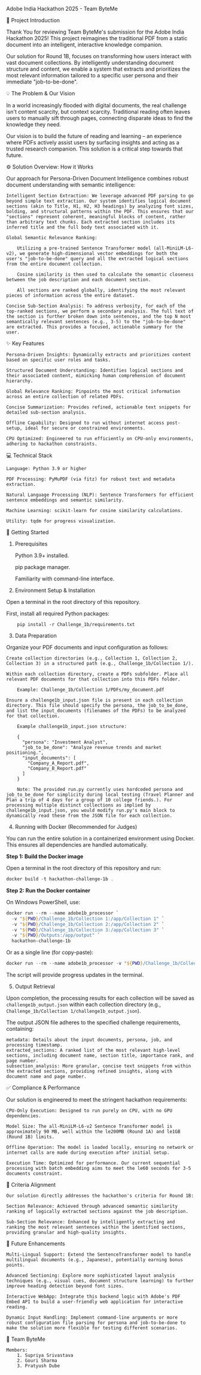 Adobe India Hackathon 2025 - Team ByteMe

🚀 Project Introduction

Thank You for reviewing Team ByteMe's submission for the Adobe India Hackathon 2025! This project reimagines the traditional PDF from a static document into an intelligent, interactive knowledge companion.

Our solution for Round 1B, focuses on transforming how users interact with vast document collections. By intelligently understanding document structure and content, we enable a system that extracts and prioritizes the most relevant information tailored to a specific user persona and their immediate "job-to-be-done".

💡 The Problem & Our Vision

In a world increasingly flooded with digital documents, the real challenge isn't content scarcity, but context scarcity. Traditional reading often leaves users to manually sift through pages, connecting disparate ideas to find the knowledge they need.

Our vision is to build the future of reading and learning – an experience where PDFs actively assist users by surfacing insights and acting as a trusted research companion. This solution is a critical step towards that future.

⚙️ Solution Overview: How it Works

Our approach for Persona-Driven Document Intelligence combines robust document understanding with semantic intelligence:

    Intelligent Section Extraction: We leverage advanced PDF parsing to go beyond simple text extraction. Our system identifies logical document sections (akin to Title, H1, H2, H3 headings) by analyzing font sizes, bolding, and structural patterns within the PDF. This ensures that our "sections" represent coherent, meaningful blocks of content, rather than arbitrary text chunks. Each extracted section includes its inferred title and the full body text associated with it.

    Global Semantic Relevance Ranking:

        Utilizing a pre-trained Sentence Transformer model (all-MiniLM-L6-v2), we generate high-dimensional vector embeddings for both the user's "job-to-be-done" query and all the extracted logical sections from the entire document collection.

        Cosine similarity is then used to calculate the semantic closeness between the job description and each document section.

        All sections are ranked globally, identifying the most relevant pieces of information across the entire dataset.

    Concise Sub-Section Analysis: To address verbosity, for each of the top-ranked sections, we perform a secondary analysis. The full text of the section is further broken down into sentences, and the top N most semantically relevant sentences (e.g., 3-5) to the "job-to-be-done" are extracted. This provides a focused, actionable summary for the user.

✨ Key Features

    Persona-Driven Insights: Dynamically extracts and prioritizes content based on specific user roles and tasks.

    Structured Document Understanding: Identifies logical sections and their associated content, mimicking human comprehension of document hierarchy.

    Global Relevance Ranking: Pinpoints the most critical information across an entire collection of related PDFs.

    Concise Summarization: Provides refined, actionable text snippets for detailed sub-section analysis.

    Offline Capability: Designed to run without internet access post-setup, ideal for secure or constrained environments.

    CPU Optimized: Engineered to run efficiently on CPU-only environments, adhering to hackathon constraints.

💻 Technical Stack

    Language: Python 3.9 or higher

    PDF Processing: PyMuPDF (via fitz) for robust text and metadata extraction.

    Natural Language Processing (NLP): Sentence Transformers for efficient sentence embeddings and semantic similarity.

    Machine Learning: scikit-learn for cosine similarity calculations.

    Utility: tqdm for progress visualization.

🚀 Getting Started
1. Prerequisites

    Python 3.9+ installed.

    pip package manager.

    Familiarity with command-line interface.

2. Environment Setup & Installation

Open a terminal in the root directory of this repository.

First, install all required Python packages:
```
    pip install -r Challenge_1b/requirements.txt
```

3. Data Preparation

Organize your PDF documents and input configuration as follows:

    Create collection directories (e.g., Collection 1, Collection 2, Collection 3) in a structured path (e.g., Challenge_1b/Collection 1/).

    Within each collection directory, create a PDFs subfolder. Place all relevant PDF documents for that collection into this PDFs folder.

        Example: Challenge_1b/Collection 1/PDFs/my_document.pdf

    Ensure a challenge1b_input.json file is present in each collection directory. This file should specify the persona, the job_to_be_done, and list the input_documents (filenames of the PDFs) to be analyzed for that collection.

        Example challenge1b_input.json structure:

        {
          "persona": "Investment Analyst",
          "job_to_be_done": "Analyze revenue trends and market positioning.",
          "input_documents": [
            "Company_A_Report.pdf",
            "Company_B_Report.pdf"
          ]
        }

        Note: The provided run.py currently uses hardcoded persona and job_to_be_done for simplicity during local testing (Travel Planner and Plan a trip of 4 days for a group of 10 college friends.). For processing multiple distinct collections as implied by challenge1b_input.json, you would modify run.py's main block to dynamically read these from the JSON file for each collection.


4. Running with Docker (Recommended for Judges)

You can run the entire solution in a containerized environment using Docker. This ensures all dependencies are handled automatically.

**Step 1: Build the Docker image**

Open a terminal in the root directory of this repository and run:

```powershell
docker build -t hackathon-challenge-1b .
```

**Step 2: Run the Docker container**

On Windows PowerShell, use:

```powershell
docker run --rm --name adobe1b_processor `
  -v "${PWD}/Challenge_1b/Collection 1:/app/Collection 1" `
  -v "${PWD}/Challenge_1b/Collection 2:/app/Collection 2" `
  -v "${PWD}/Challenge_1b/Collection 3:/app/Collection 3" `
  -v "${PWD}/Outputs:/app/output" `
  hackathon-challenge-1b
```

Or as a single line (for copy-paste):

```powershell
docker run --rm --name adobe1b_processor -v "${PWD}/Challenge_1b/Collection 1:/app/Collection 1" -v "${PWD}/Challenge_1b/Collection 2:/app/Collection 2" -v "${PWD}/Challenge_1b/Collection 3:/app/Collection 3" -v "${PWD}/Outputs:/app/output" hackathon-challenge-1b
```

The script will provide progress updates in the terminal.

5. Output Retrieval

Upon completion, the processing results for each collection will be saved as `challenge1b_output.json` within each collection directory (e.g., `Challenge_1b/Collection 1/challenge1b_output.json`).

The output JSON file adheres to the specified challenge requirements, containing:

    metadata: Details about the input documents, persona, job, and processing timestamp.
    extracted_sections: A ranked list of the most relevant high-level sections, including document name, section title, importance rank, and page number.
    subsection_analysis: More granular, concise text snippets from within the extracted sections, providing refined insights, along with document name and page number.

✅ Compliance & Performance

Our solution is engineered to meet the stringent hackathon requirements:

    CPU-Only Execution: Designed to run purely on CPU, with no GPU dependencies.

    Model Size: The all-MiniLM-L6-v2 Sentence Transformer model is approximately 90 MB, well within the le200MB (Round 1A) and le1GB (Round 1B) limits.

    Offline Operation: The model is loaded locally, ensuring no network or internet calls are made during execution after initial setup.

    Execution Time: Optimized for performance. Our current sequential processing with batch embedding aims to meet the le60 seconds for 3-5 documents constraint.

🏅 Criteria Alignment

    Our solution directly addresses the hackathon's criteria for Round 1B:

    Section Relevance: Achieved through advanced semantic similarity ranking of logically extracted sections against the job description.

    Sub-Section Relevance: Enhanced by intelligently extracting and ranking the most relevant sentences within the identified sections, providing granular and high-quality insights.

🔮 Future Enhancements

    Multi-Lingual Support: Extend the SentenceTransformer model to handle multilingual documents (e.g., Japanese), potentially earning bonus points.

    Advanced Sectioning: Explore more sophisticated layout analysis techniques (e.g., visual cues, document structure learning) to further improve heading detection beyond font sizes.

    Interactive WebApp: Integrate this backend logic with Adobe's PDF Embed API to build a user-friendly web application for interactive reading.

    Dynamic Input Handling: Implement command-line arguments or more robust configuration file parsing for persona and job-to-be-done to make the solution more flexible for testing different scenarios.

🤝 Team ByteMe

    Members: 
        1. Supriya Srivastava
        2. Gouri Sharma
        3. Pratyush Dube
